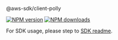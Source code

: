 @aws-sdk/client-polly

[![NPM version](https://img.shields.io/npm/v/@aws-sdk/client-polly/rc.svg)](https://www.npmjs.com/package/@aws-sdk/client-polly)
[![NPM downloads](https://img.shields.io/npm/dm/@aws-sdk/client-polly.svg)](https://www.npmjs.com/package/@aws-sdk/client-polly)

For SDK usage, please step to [SDK readme](https://github.com/aws/aws-sdk-js-v3).
